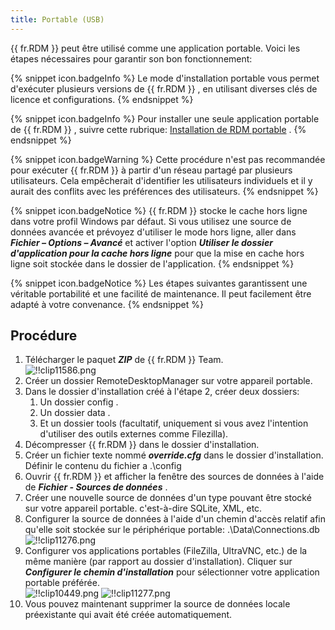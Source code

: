 ```yaml
---
title: Portable (USB)
---
```

{{ fr.RDM }} peut être utilisé comme une application portable. Voici les étapes nécessaires pour garantir son bon fonctionnement: 

{% snippet icon.badgeInfo %} 
Le mode d&apos;installation portable vous permet d&apos;exécuter plusieurs versions de {{ fr.RDM }} , en utilisant diverses clés de licence et configurations. 
{% endsnippet %}
 
{% snippet icon.badgeInfo %} 
Pour installer une seule application portable de {{ fr.RDM }} , suivre cette rubrique: [Installation de RDM portable](/kb/remote-desktop-manager/how-to-articles/portable-rdm-installation/) . 
{% endsnippet %}
 
{% snippet icon.badgeWarning %} 
Cette procédure n&apos;est pas recommandée pour exécuter {{ fr.RDM }} à partir d&apos;un réseau partagé par plusieurs utilisateurs. Cela empêcherait d&apos;identifier les utilisateurs individuels et il y aurait des conflits avec les préférences des utilisateurs. 
{% endsnippet %}
 
{% snippet icon.badgeNotice %} 
{{ fr.RDM }} stocke le cache hors ligne dans votre profil Windows par défaut. Si vous utilisez une source de données avancée et prévoyez d&apos;utiliser le mode hors ligne, aller dans ***Fichier – Options – Avancé*** et activer l&apos;option ***Utiliser le dossier d&apos;application pour la cache hors ligne*** pour que la mise en cache hors ligne soit stockée dans le dossier de l&apos;application. 
{% endsnippet %}
 
{% snippet icon.badgeNotice %} 
Les étapes suivantes garantissent une véritable portabilité et une facilité de maintenance. Il peut facilement être adapté à votre convenance. 
{% endsnippet %}
 

## Procédure 

1. Télécharger le paquet ***ZIP*** de {{ fr.RDM }} Team.  
![!!clip11586.png](/img/fr/rdm/windows/clip11586.png) 
1. Créer un dossier RemoteDesktopManager sur votre appareil portable. 
1. Dans le dossier d&apos;installation créé à l&apos;étape 2, créer deux dossiers: 
    1. Un dossier config . 
    1. Un dossier data . 
    1. Et un dossier tools (facultatif, uniquement si vous avez l&apos;intention d&apos;utiliser des outils externes comme Filezilla). 
1. Décompresser {{ fr.RDM }} dans le dossier d&apos;installation. 
1. Créer un fichier texte nommé ***override.cfg*** dans le dossier d&apos;installation. Définir le contenu du fichier a .\config 
1. Ouvrir {{ fr.RDM }} et afficher la fenêtre des sources de données à l&apos;aide de ***Fichier - Sources de données*** . 
1. Créer une nouvelle source de données d&apos;un type pouvant être stocké sur votre appareil portable. c&apos;est-à-dire SQLite, XML, etc. 
1. Configurer la source de données à l&apos;aide d&apos;un chemin d&apos;accès relatif afin qu&apos;elle soit stockée sur le périphérique portable: .\Data\Connections.db  
![!!clip11276.png](/img/fr/rdm/windows/clip11276.png) 
1. Configurer vos applications portables (FileZilla, UltraVNC, etc.) de la même manière (par rapport au dossier d&apos;installation). Cliquer sur ***Configurer le chemin d&apos;installation*** pour sélectionner votre application portable préférée.  
![!!clip10449.png](/img/fr/rdm/windows/clip10449.png) 
![!!clip11277.png](/img/fr/rdm/windows/clip11277.png) 
1. Vous pouvez maintenant supprimer la source de données locale préexistante qui avait été créée automatiquement. 

